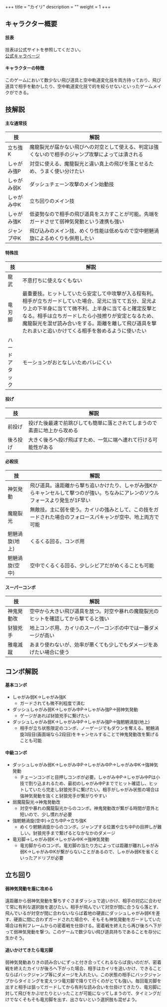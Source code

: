 +++
title = "カイリ"
description = ""
weight = 1
+++

## キャラクター概要

#### 技表

技表は公式サイトを参照してください。  
[公式キャラページ](http://www.arika.co.jp/product/fexl_hp/jp/chara_jp/fexl_jp_chara01.html)

#### キャラクターの特徴

このゲームにおいて数少ない飛び道具と空中軌道変化技を両方持っており、飛び道具で相手を動かしたり、空中軌道変化技で的を絞らせないといったゲームメイクができる。

## 技解説

#### 主な通常技

|技|解説|
|---|----|
|立ち強K|魔龍裂光が届かない飛びへの対空として使える、判定は強くないので相手のジャンプ攻撃によっては潰される|
|しゃがみ強P|対空に使える、魔龍裂光と違い真上の飛びを落とせるため、うまく使い分けたい|
|しゃがみ弱K|ダッシュチェーン攻撃のメイン始動技|
|しゃがみ中K|立ち回りのメイン技|
|しゃがみ強K|低姿勢なので相手の飛び道具をスカすことが可能。先端をガードさせて弱神気発動という連携も強い|
|ジャンプ中K|飛び込みのメイン技、めくり性能は低めなので空中魍魎渦旋によるめくりも併用したい|

#### 特殊技

|技|解説|
|---|----|
|龍武|不意打ちに使えなくもない|
|竜刃脚|最重要技。ヒットしていたら安定して中攻撃が入る程有利。相手が立ちガードしていた場合、足元に当てて五分、足元より上の下半身に当てて微不利、上半身に当てると確定反撃となる。相手は立ちガードしたら小技擦りが安定となるため、魔龍裂光を混ぜ読み合いをする。距離を離して飛び道具を撃たれまいと追いかけてくる相手を咎めるように使いたい|
|ハードアタック|モーションがおとなしいためバレにくい|

#### 投げ

|技|解説|
|---|----|
|前投げ|投げた後最速で前跳びしても簡単に落とされてしまうので素直に地上から攻める|
|後ろ投げ|大きく後ろへ投げ飛ばすため、一気に端へ連れて行ける可能性がある|

#### 必殺技

|技|解説|
|---|----|
|神気発動|飛び道具。遠距離から撃ち追いかけたり、しゃがみ強Kからキャンセルして撃つのが強い。ちなみにアレンのソウルフォースより発生が1F早い|
|魔龍裂光|無敵技。主に弱を使う。カイリの強みとして、この技をガードされた場合のフォロースパキャンが空中、地上両方で可能|
|魍魎渦旋(地上)|くるくる回る、コンボ用|
|魍魎渦旋(空中)|空中でくるくる回る、少しシビアだがめくることも可能|

#### スーパーコンボ

|技|解説|
|---|----|
|神鬼発動改|空中から大きい飛び道具を放つ。対空や暴れの魔龍裂光のヒットを確認してから撃てると強い|
|豺狼兇手|地上コンボ用、カイリのスーパーコンボの中では一番ダメージが高い|
|雅竜滅蹴|あまり使わないが、効率が悪くても少しでもダメージをあげたい場合に使う|

## コンボ解説

#### 基本コンボ

- しゃがみ弱K→しゃがみ強K
    - ガードされても微不利程度で済む
- ダッシュしゃがみ弱K→しゃがみ中P→しゃがみ強P→弱神気発動
    - ゲージがあれば豺狼兇手に繋げたい
- ダッシュしゃがみ弱K→しゃがみ中P→しゃがみ強P→強魍魎渦旋(地上)
    - 相手が立ち状態限定のコンボ、ノーゲージでもダウンを奪える。魍魎渦旋3段目(画面端なら2段目)をキャンセルすることで神鬼発動改を繋げることも可能

#### 中級コンボ

- ダッシュしゃがみ弱K→しゃがみ中P→しゃがみ中P→しゃがみ中K→強神気発動
    - チェーンコンボと目押しコンボが必要。しゃがみ中P→しゃがみ中Pは小技で割り込まれるため、最初のしゃがみ中Pまででヒット確認し、ヒットしていたら完走し豺狼兇手に繋げたい。相手がしゃがみ状態の場合は強神気発動を抜くと豺狼兇手が繋がりやすい
- 弱魔龍裂光→神鬼発動改
    - 対空や暴れの魔龍裂光からのコンボ。神鬼発動改が繋がる時間が意外と短いので、少し慣れが必要
- 強魍魎渦旋(空中)→立ち中P→立ち強K
    - めくり魍魎渦旋からのコンボ。ジャンプする位置や立ち中Pの目押しが難しい。豺狼兇手まで繋げるとなかなかのダメージ
- 竜刃脚→しゃがみ弱K→しゃがみ中K→強神気発動
    - 竜刃脚からのコンボ。竜刃脚の当たり方によっては距離が離れしゃがみ弱K→しゃがみ中Kが繋がらないことがあるので、しゃがみ弱Kを省くといったアドリブが必要

## 立ち回り

#### 弱神気発動を盾に攻める

遠距離から弱神気発動を撃ちすぐさまダッシュで追いかけ、相手の対応に合わせて常に有利な選択肢を選びたい。相手が飛んでいて対空が間に合うなら落とす、飛んでいるが対空が間に合わないならば着地の硬直にダッシュしゃがみ弱Kを差す、硬直に間に合わずガードされた場合や、そもそも神気発動をガードしていた場合は有利フレームからの密着戦を仕掛ける。密着戦を終えたら再び後ろへ下がって弱神気発動を撃つ。このゲームで数少ない飛び道具持ちであることを存分に生かそう。

#### 追いかけてきたら竜刃脚

弱神気発動ありきの読み合いにずっと付き合ってくれるならば良いのだが、密着戦を終えたカイリが後ろへ下がった場合、相手はカイリを追いかけ、できることならばバックジャンプ等にダメージを入れたい。この状態の相手にバックジャンプからタイミングを変えつつ竜刃脚で降りて行くのがとても強い。毎回竜刃脚を出すと相手は狙ってガードしてから有利な読み合いを仕掛けてきたり、竜刃脚に対して飛びをかぶせたりといったことが可能になってしまうので、タイミングだけでなくそもそも竜刃脚を出す、出さないという選択肢も混ぜよう。
